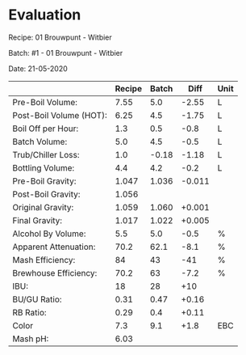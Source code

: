 # Evaluation

Recipe: 01 Brouwpunt - Witbier

Batch: #1 - 01 Brouwpunt - Witbier

Date: 21-05-2020

|                         | Recipe | Batch | Diff   | Unit |
|-------------------------|--------|-------|--------|------|
| Pre-Boil Volume:        | 7.55   | 5.0   | -2.55  | L    |
| Post-Boil Volume (HOT): | 6.25   | 4.5   | -1.75  | L    |
| Boil Off per Hour:      | 1.3    | 0.5   | -0.8   | L    |
| Batch Volume:           | 5.0    | 4.5   | -0.5   | L    |
| Trub/Chiller Loss:      | 1.0    | -0.18 | -1.18  | L    |
| Bottling Volume:        | 4.4    | 4.2   | -0.2   | L    |
| Pre-Boil Gravity:       | 1.047  | 1.036 | -0.011 |      |
| Post-Boil Gravity:      | 1.056  |       |        |      |
| Original Gravity:       | 1.059  | 1.060 | +0.001 |      |
| Final Gravity:          | 1.017  | 1.022 | +0.005 |      |
| Alcohol By Volume:      | 5.5    | 5.0   | -0.5   | %    |
| Apparent Attenuation:   | 70.2   | 62.1  | -8.1   | %    |
| Mash Efficiency:        | 84     | 43    | -41    | %    |
| Brewhouse Efficiency:   | 70.2   | 63    | -7.2   | %    |
| IBU:                    | 18     | 28    | +10    |      |
| BU/GU Ratio:            | 0.31   | 0.47  | +0.16  |      |
| RB Ratio:               | 0.29   | 0.4   | +0.11  |      |
| Color                   | 7.3    | 9.1   | +1.8   | EBC  |
| Mash pH:                | 6.03   |       |        |      |
